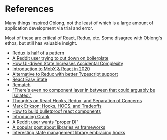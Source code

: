 # References

Many things inspired Oblong, not the least of which is a large amount of application development via trial and error.

Most of these are critical of React, Redux, etc. Some disagree with Oblong's ethos, but still has valuable insight.

- [Redux is half of a pattern](https://dev.to/davidkpiano/redux-is-half-of-a-pattern-1-2-1hd7)
- [A Reddit user trying to cut down on boilerplate](https://www.reddit.com/r/reactjs/comments/eyhadh/redux_thunk_pending_success_failure_pattern_for/)
- [How UI-driven State Increases Accidental Complexity](https://evgenii.info/ui-driven-state/)
- [Introduction to MobX & React in 2020](https://www.youtube.com/watch?v=pnhIJA64ByY)
- [Alternative to Redux with better Typescript support](https://www.reddit.com/r/reactjs/comments/fsalda/i_created_a_reduxlike_library_with_a_better/)
- [React Easy State](https://blog.risingstack.com/introducing-react-easy-state-risingstack/)
- [Rematch](https://rematch.github.io/rematch/)
- ["There's even no component layer in between that could arguably be isolated."](https://github.com/reduxjs/react-redux/issues/1252#issuecomment-488160930)
- [Thoughts on React Hooks, Redux, and Separation of Concerns](https://blog.isquaredsoftware.com/2019/07/blogged-answers-thoughts-on-hooks/)
- [Mark Erikson: Hooks, HOCS, and Tradeoffs](https://www.youtube.com/watch?v=xiKMbmDv-Vw)
- [How to build bulletproof react components](https://dev.to/jsco/how-to-build-bulletproof-react-components-mo7)
- [Introducing Crank](https://crank.js.org/blog/introducing-crank)
- [A Reddit user wants "proper DI"](https://www.reddit.com/r/webdev/comments/g6g0px/im_going_to_say_it_after_using_them_for_a_year_i/fo9rhyq/?context=1)
- [A popular post about libraries vs frameworks](https://www.brandonsmith.ninja/blog/libraries-not-frameworks)
- [Interesting state management library embracing hooks](https://recoiljs.org/)
